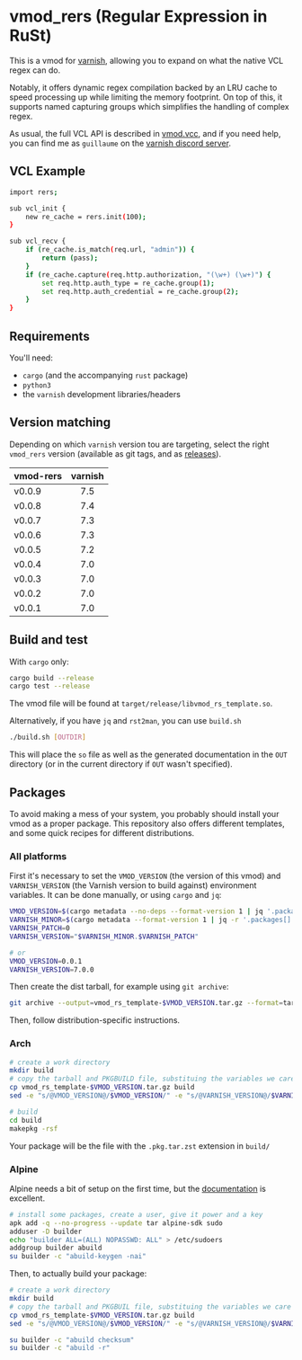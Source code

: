 # vmod_rers (Regular Expression in RuSt)

This is a vmod for [varnish](http://varnish-cache.org/), allowing you to expand on what the native VCL regex can do.

Notably, it offers dynamic regex compilation backed by an LRU cache to speed processing up while limiting the memory footprint. On top of this, it supports named capturing groups which simplifies the handling of complex regex.

As usual, the full VCL API is described in [vmod.vcc](vmod.vcc), and if you need help, you can find me as `guillaume` on the [varnish discord server](https://discord.gg/EuwdvbZR6d).

## VCL Example

``` bash
import rers;

sub vcl_init {
	new re_cache = rers.init(100);
}

sub vcl_recv {
	if (re_cache.is_match(req.url, "admin")) {
		return (pass);
	}
	if (re_cache.capture(req.http.authorization, "(\w+) (\w+)") {
		set req.http.auth_type = re_cache.group(1);
		set req.http.auth_credential = re_cache.group(2);
	}
}
```

## Requirements

You'll need:
- `cargo` (and the accompanying `rust` package)
- `python3`
- the `varnish` development libraries/headers

## Version matching

Depending on which `varnish` version tou are targeting, select the right `vmod_rers` version (available as git tags, and as [releases](https://github.com/gquintard/vmod_rers/releases)).

| vmod-rers | varnish |
|:----------|:-------:|
| v0.0.9    |   7.5   |
| v0.0.8    |   7.4   |
| v0.0.7    |   7.3   |
| v0.0.6    |   7.3   |
| v0.0.5    |   7.2   |
| v0.0.4    |   7.0   |
| v0.0.3    |   7.0   |
| v0.0.2    |   7.0   |
| v0.0.1    |   7.0   |

## Build and test

With `cargo` only:

``` bash
cargo build --release
cargo test --release
```

The vmod file will be found at `target/release/libvmod_rs_template.so`.

Alternatively, if you have `jq` and `rst2man`, you can use `build.sh`

``` bash
./build.sh [OUTDIR]
```

This will place the `so` file as well as the generated documentation in the `OUT` directory (or in the current directory if `OUT` wasn't specified).

## Packages

To avoid making a mess of your system, you probably should install your vmod as a proper package. This repository also offers different templates, and some quick recipes for different distributions.

### All platforms

First it's necessary to set the `VMOD_VERSION` (the version of this vmod) and `VARNISH_VERSION` (the Varnish version to build against) environment variables. It can be done manually, or using `cargo` and `jq`:
``` bash
VMOD_VERSION=$(cargo metadata --no-deps --format-version 1 | jq '.packages[0].version' -r)
VARNISH_MINOR=$(cargo metadata --format-version 1 | jq -r '.packages[] | select(.name == "varnish-sys") | .metadata.libvarnishapi.version ')
VARNISH_PATCH=0
VARNISH_VERSION="$VARNISH_MINOR.$VARNISH_PATCH"

# or
VMOD_VERSION=0.0.1
VARNISH_VERSION=7.0.0
```

Then create the dist tarball, for example using `git archive`:

``` bash
git archive --output=vmod_rs_template-$VMOD_VERSION.tar.gz --format=tar.gz HEAD
```

Then, follow distribution-specific instructions.

### Arch

``` bash
# create a work directory
mkdir build
# copy the tarball and PKGBUILD file, substituing the variables we care about
cp vmod_rs_template-$VMOD_VERSION.tar.gz build
sed -e "s/@VMOD_VERSION@/$VMOD_VERSION/" -e "s/@VARNISH_VERSION@/$VARNISH_VERSION/" pkg/arch/PKGBUILD > build/PKGBUILD

# build
cd build
makepkg -rsf
```

Your package will be the file with the `.pkg.tar.zst` extension in `build/`

### Alpine

Alpine needs a bit of setup on the first time, but the [documentation](https://wiki.alpinelinux.org/wiki/Creating_an_Alpine_package) is excellent.

``` bash
# install some packages, create a user, give it power and a key
apk add -q --no-progress --update tar alpine-sdk sudo
adduser -D builder
echo "builder ALL=(ALL) NOPASSWD: ALL" > /etc/sudoers
addgroup builder abuild
su builder -c "abuild-keygen -nai"
```

Then, to actually build your package:

``` bash
# create a work directory
mkdir build
# copy the tarball and PKGBUIL file, substituing the variables we care about
cp vmod_rs_template-$VMOD_VERSION.tar.gz build
sed -e "s/@VMOD_VERSION@/$VMOD_VERSION/" -e "s/@VARNISH_VERSION@/$VARNISH_VERSION/" pkg/arch/APKBUILD > build/APKBUILD

su builder -c "abuild checksum"
su builder -c "abuild -r"
```
